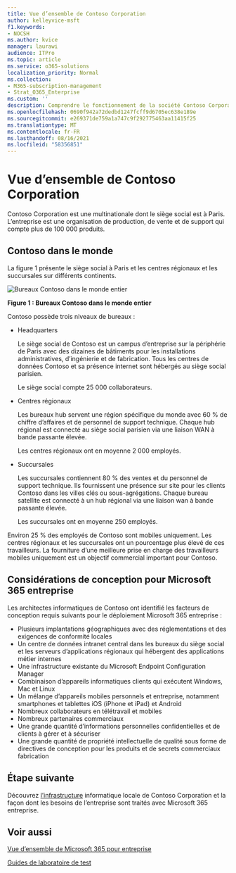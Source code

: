 ```yaml
---
title: Vue d’ensemble de Contoso Corporation
author: kelleyvice-msft
f1.keywords:
- NOCSH
ms.author: kvice
manager: laurawi
audience: ITPro
ms.topic: article
ms.service: o365-solutions
localization_priority: Normal
ms.collection:
- M365-subscription-management
- Strat_O365_Enterprise
ms.custom: ''
description: Comprendre le fonctionnement de la société Contoso Corporation et la hiérarchie de ses bureaux internationaux.
ms.openlocfilehash: 0690f942a72dedbd1247fcff9d6705ec638e189e
ms.sourcegitcommit: e269371de759a1a747c9f292775463aa11415f25
ms.translationtype: MT
ms.contentlocale: fr-FR
ms.lasthandoff: 08/16/2021
ms.locfileid: "58356851"
---
```

# <a name="overview-of-contoso-corporation"></a>Vue d’ensemble de Contoso Corporation

Contoso Corporation est une multinationale dont le siège social est à Paris. L’entreprise est une organisation de production, de vente et de support qui compte plus de 100 000 produits.

## <a name="contoso-around-the-world"></a>Contoso dans le monde

La figure 1 présente le siège social à Paris et les centres régionaux et les succursales sur différents continents.

![Bureaux Contoso dans le monde entier](../media/contoso-overview/contoso-overview-fig1.png)

**Figure 1 : Bureaux Contoso dans le monde entier**
 
Contoso possède trois niveaux de bureaux :

- Headquarters

  Le siège social de Contoso est un campus d’entreprise sur la périphérie de Paris avec des dizaines de bâtiments pour les installations administratives, d’ingénierie et de fabrication. Tous les centres de données Contoso et sa présence internet sont hébergés au siège social parisien.

  Le siège social compte 25 000 collaborateurs.

- Centres régionaux

  Les bureaux hub servent une région spécifique du monde avec 60 % de chiffre d’affaires et de personnel de support technique. Chaque hub régional est connecté au siège social parisien via une liaison WAN à bande passante élevée.

  Les centres régionaux ont en moyenne 2 000 employés.

- Succursales

  Les succursales contiennent 80 % des ventes et du personnel de support technique. Ils fournissent une présence sur site pour les clients Contoso dans les villes clés ou sous-agrégations. Chaque bureau satellite est connecté à un hub régional via une liaison wan à bande passante élevée.

  Les succursales ont en moyenne 250 employés.

Environ 25 % des employés de Contoso sont mobiles uniquement. Les centres régionaux et les succursales ont un pourcentage plus élevé de ces travailleurs. La fourniture d’une meilleure prise en charge des travailleurs mobiles uniquement est un objectif commercial important pour Contoso.

## <a name="design-considerations-for-microsoft-365-for-enterprise"></a>Considérations de conception pour Microsoft 365 entreprise

Les architectes informatiques de Contoso ont identifié les facteurs de conception requis suivants pour le déploiement Microsoft 365 entreprise :

- Plusieurs implantations géographiques avec des réglementations et des exigences de conformité locales
- Un centre de données intranet central dans les bureaux du siège social et les serveurs d’applications régionaux qui hébergent des applications métier internes
- Une infrastructure existante du Microsoft Endpoint Configuration Manager
- Combinaison d’appareils informatiques clients qui exécutent Windows, Mac et Linux
- Un mélange d’appareils mobiles personnels et entreprise, notamment smartphones et tablettes iOS (iPhone et iPad) et Android
- Nombreux collaborateurs en télétravail et mobiles
- Nombreux partenaires commerciaux
- Une grande quantité d’informations personnelles confidentielles et de clients à gérer et à sécuriser
- Une grande quantité de propriété intellectuelle de qualité sous forme de directives de conception pour les produits et de secrets commerciaux fabrication

## <a name="next-step"></a>Étape suivante

Découvrez [l’infrastructure](contoso-infra-needs.md) informatique locale de Contoso Corporation et la façon dont les besoins de l’entreprise sont traités avec Microsoft 365 entreprise.

## <a name="see-also"></a>Voir aussi

[Vue d’ensemble de Microsoft 365 pour entreprise](microsoft-365-overview.md)

[Guides de laboratoire de test](m365-enterprise-test-lab-guides.md)
